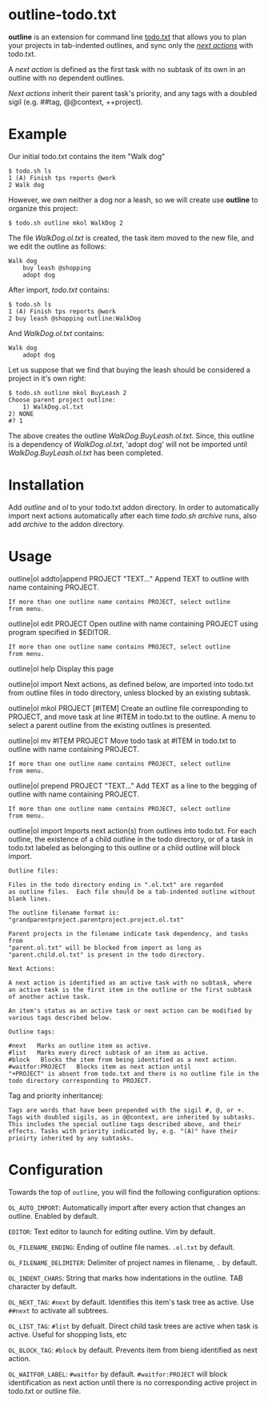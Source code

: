 outline-todo.txt
================

**outline** is an extension for command line [todo.txt](https://github.com/ginatrapani/todo.txt-cli) that allows you to plan your projects in tab-indented outlines, and sync only the *[next actions](https://hamberg.no/gtd/#the-next-actions-list)* with todo.txt. 

A *next action* is defined as the first task with no subtask of its own in an outline with no dependent outlines.

*Next actions* inherit their parent task's priority, and any tags with a doubled sigil (e.g. ##tag, @@context, ++project).

Example
======

Our initial todo.txt contains the item "Walk dog"

    $ todo.sh ls
    1 (A) Finish tps reports @work
    2 Walk dog

However, we own neither a dog nor a leash, so we will create use **outline** to organize this project:

    $ todo.sh outline mkol WalkDog 2

The file *WalkDog.ol.txt* is created, the task item moved to the new file, and we edit the outline as follows:

    Walk dog
    	buy leash @shopping
    	adopt dog

After import, *todo.txt* contains:

    $ todo.sh ls
    1 (A) Finish tps reports @work
    2 buy leash @shopping outline:WalkDog

And *WalkDog.ol.txt* contains:

    Walk dog
    	adopt dog

Let us suppose that we find that buying the leash should be considered a project in it's own right:

    $ todo.sh outline mkol BuyLeash 2
    Choose parent project outline:
    	1) WalkDog.ol.txt
	2) NONE
	#? 1

The above creates the outline *WalkDog.BuyLeash.ol.txt*. Since, this outline is a dependency of *WalkDog.ol.txt*, 'adopt dog' will not be imported until *WalkDog.BuyLeash.ol.txt* has been completed.


Installation
=====

Add *outline* and *ol* to your todo.txt addon directory. In order to automatically import next actions automatically after each time *todo.sh archive* runs, also add *archive* to the addon directory.

Usage
======

outline|ol addto|append PROJECT "TEXT..."
	Append TEXT to outline with name containing PROJECT.
	
	If more than one outline name contains PROJECT, select outline
	from menu.
	
outline|ol edit PROJECT
	Open outline with name containing PROJECT using program specified
	in \$EDITOR.
	
	If more than one outline name contains PROJECT, select outline
	from menu.

outline|ol help
	Display this page
	
outline|ol import
	Next actions, as defined below, are imported into todo.txt from outline
	files in todo directory, unless blocked by an existing subtask.
	
outline|ol mkol PROJECT [#ITEM]
	Create an outline file corresponding to PROJECT, and move task at line
	#ITEM in todo.txt to the outline. A menu to select a parent outline from
	the existing outlines is presented.	

outline|ol mv #ITEM PROJECT
	Move todo task at #ITEM in todo.txt to outline with name containing 
	PROJECT.

	If more than one outline name contains PROJECT, select outline
	from menu.

outline|ol prepend PROJECT "TEXT..."
	Add TEXT as a line to the begging of outline with name containing PROJECT.

	If more than one outline name contains PROJECT, select outline
	from menu.

outline|ol import
	Imports next action(s) from outlines into todo.txt. For each outline,
	the existence of a child outline in the todo directory, or of a task
	in todo.txt labeled as belonging to this outline or a child outline
	will block import.

	Outline files:

	Files in the todo directory ending in ".ol.txt" are regarded 
	as outline files.  Each file should be a tab-indented outline without 
	blank lines.

	The outline filename format is:
	"grandparentproject.parentproject.project.ol.txt"

	Parent projects in the filename indicate task dependency, and tasks from
	"parent.ol.txt" will be blocked from import as long as
	"parent.child.ol.txt" is present in the todo directory.

	Next Actions:

	A next action is identified as an active task with no subtask, where 
	an active task is the first item in the outline or the first subtask
	of another active task. 

	An item's status as an active task or next action can be modified by
	various tags described below.

	Outline tags:

	#next	Marks an outline item as active.
	#list	Marks every direct subtask of an item as active.
	#block   Blocks the item from being identified as a next action.
	#waitfor:PROJECT   Blocks item as next action until 
	"+PROJECT" is absent from todo.txt and there is no outline file in the 
	todo directory corresponding to PROJECT.

Tag and priority inheritancej:

	Tags are words that have been prepended with the sigil #, @, or +. 
	Tags with doubled sigils, as in @@context, are inherited by subtasks. 
	This includes the special outline tags described above, and their 
	effects. Tasks with priority indicated by, e.g. "(A)" have their 
	prioirty inherited by any subtasks. 

Configuration
=============

Towards the top of `outline`, you will find the following configuration options:

`OL_AUTO_IMPORT`: Automatically import after every action that changes an outline. Enabled by default.

`EDITOR`: Text editor to launch for editing outline. Vim by default.

`OL_FILENAME_ENDING`: Ending of outline file names. `.ol.txt` by default.

`OL_FILENAME_DELIMITER`: Delimiter of project names in filename, `.` by default.

`OL_INDENT_CHARS`: String that marks how indentations in the outline. TAB character by default.

`OL_NEXT_TAG`: `#next` by default. Identifies this item's task tree as active. Use `##next` to activate all subtrees.

`OL_LIST_TAG`: `#list` by defualt. Direct child task trees are active when task is active. Useful for shopping lists, etc 

`OL_BLOCK_TAG`: `#block` by default. Prevents item from bieng identified as next action.

`OL_WAITFOR_LABEL`: `#waitfor` by default. `#waitfor:PROJECT` will block identification as next action until there is no corresponding active project in todo.txt or outline file.
